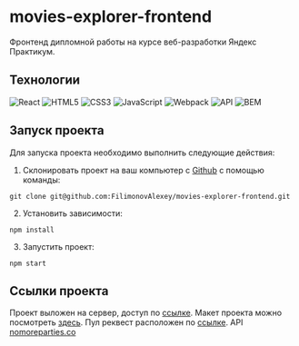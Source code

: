 # movies-explorer-frontend

Фронтенд дипломной работы на курсе веб-разработки Яндекс Практикум.

## Технологии
![React](https://img.shields.io/badge/-React-61daf8?logo=react&logoColor=black)
![HTML5](https://img.shields.io/badge/-HTML5-e34f26?logo=html5&logoColor=white)
![CSS3](https://img.shields.io/badge/-CSS3-1572b6?logo=css3&logoColor=white)
![JavaScript](https://img.shields.io/badge/-JavaScript-f7df1e?logo=javaScript&logoColor=black)
![Webpack](https://img.shields.io/badge/-Webpack-99d6f8?logo=webpack&logoColor=black)
![API](https://img.shields.io/badge/-api-yellow)
![BEM](https://img.shields.io/badge/-BEM-yellowgreen)

## Запуск проекта

Для запуска проекта необходимо выполнить следующие действия:

1. Склонировать проект на ваш компьютер с [Github](https://github.com/FilimonovAlexey/movies-explorer-frontend/tree/level-3) с помощью команды:
```
git clone git@github.com:FilimonovAlexey/movies-explorer-frontend.git
```
2. Установить зависимости:
```
npm install
```
3. Запустить проект:
```
npm start
```

## Ссылки проекта

Проект выложен на сервер, доступ по [ссылке]().
Макет проекта можно посмотреть [здесь](https://disk.yandex.ru/d/b6ReMFTXF3LHuA).
Пул реквест расположен по [ссылке]().
API [nomoreparties.co](https://api.nomoreparties.co/)